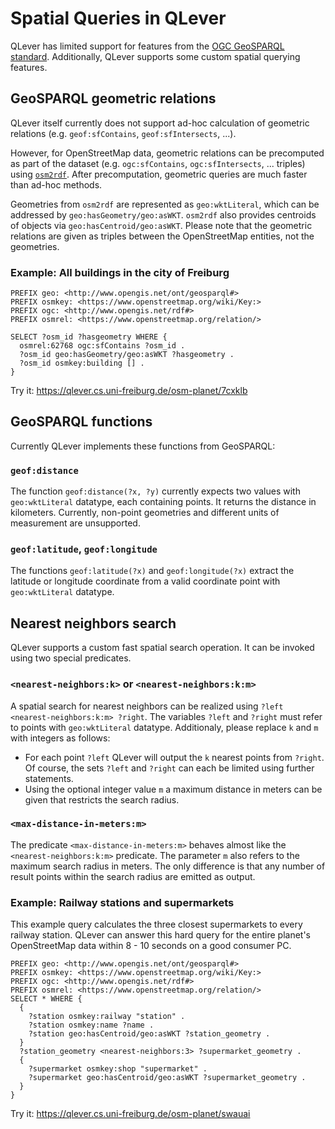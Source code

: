# Spatial Queries in QLever

QLever has limited support for features from the [OGC GeoSPARQL standard](https://docs.ogc.org/is/22-047r1/22-047r1.html). Additionally, QLever supports some custom spatial querying features.

## GeoSPARQL geometric relations

QLever itself currently does not support ad-hoc calculation of geometric relations (e.g. `geof:sfContains`, `geof:sfIntersects`, ...).

However, for OpenStreetMap data, geometric relations can be precomputed as part of the dataset (e.g. `ogc:sfContains`, `ogc:sfIntersects`, ... triples) using [`osm2rdf`](https://github.com/ad-freiburg/osm2rdf). After precomputation, geometric queries are much faster than ad-hoc methods.

Geometries from `osm2rdf` are represented as `geo:wktLiteral`, which can be addressed by `geo:hasGeometry/geo:asWKT`. `osm2rdf` also provides centroids of objects via `geo:hasCentroid/geo:asWKT`. Please note that the geometric relations are given as triples between the OpenStreetMap entities, not the geometries.

### Example: All buildings in the city of Freiburg

```sparql
PREFIX geo: <http://www.opengis.net/ont/geosparql#>
PREFIX osmkey: <https://www.openstreetmap.org/wiki/Key:>
PREFIX ogc: <http://www.opengis.net/rdf#>
PREFIX osmrel: <https://www.openstreetmap.org/relation/>

SELECT ?osm_id ?hasgeometry WHERE {
  osmrel:62768 ogc:sfContains ?osm_id .
  ?osm_id geo:hasGeometry/geo:asWKT ?hasgeometry .
  ?osm_id osmkey:building [] .
}
```

Try it: <https://qlever.cs.uni-freiburg.de/osm-planet/7cxklb>

## GeoSPARQL functions

Currently QLever implements these functions from GeoSPARQL:

### `geof:distance`

The function `geof:distance(?x, ?y)` currently expects two values with `geo:wktLiteral` datatype, each containing points. It returns the distance in kilometers. Currently, non-point geometries and different units of measurement are unsupported. 

### `geof:latitude`, `geof:longitude`

The functions `geof:latitude(?x)` and `geof:longitude(?x)` extract the latitude or longitude coordinate from a valid coordinate point with `geo:wktLiteral` datatype.

## Nearest neighbors search

QLever supports a custom fast spatial search operation. It can be invoked using two special predicates.

### `<nearest-neighbors:k>` or `<nearest-neighbors:k:m>`

A spatial search for nearest neighbors can be realized using `?left <nearest-neighbors:k:m> ?right`. The variables `?left` and `?right` must refer to points with `geo:wktLiteral` datatype. Additionaly, please replace `k` and `m` with integers as follows:

- For each point `?left` QLever will output the `k` nearest points from `?right`. Of course, the sets `?left` and `?right` can each be limited using further statements.
- Using the optional integer value `m` a maximum distance in meters can be given that restricts the search radius.

### `<max-distance-in-meters:m>`

The predicate `<max-distance-in-meters:m>` behaves almost like the `<nearest-neighbors:k:m>` predicate. The parameter `m` also refers to the maximum search radius in meters. The only difference is that any number of result points within the search radius are emitted as output.

### Example: Railway stations and supermarkets

This example query calculates the three closest supermarkets to every railway station. QLever can answer this hard query for the entire planet's OpenStreetMap data within 8 - 10 seconds on a good consumer PC.

```sparql
PREFIX geo: <http://www.opengis.net/ont/geosparql#>
PREFIX osmkey: <https://www.openstreetmap.org/wiki/Key:>
PREFIX ogc: <http://www.opengis.net/rdf#>
PREFIX osmrel: <https://www.openstreetmap.org/relation/>
SELECT * WHERE {
  {
    ?station osmkey:railway "station" .
    ?station osmkey:name ?name .
    ?station geo:hasCentroid/geo:asWKT ?station_geometry .
  }
  ?station_geometry <nearest-neighbors:3> ?supermarket_geometry .
  {
    ?supermarket osmkey:shop "supermarket" .
    ?supermarket geo:hasCentroid/geo:asWKT ?supermarket_geometry .
  }
}
```

Try it: <https://qlever.cs.uni-freiburg.de/osm-planet/swauai>
